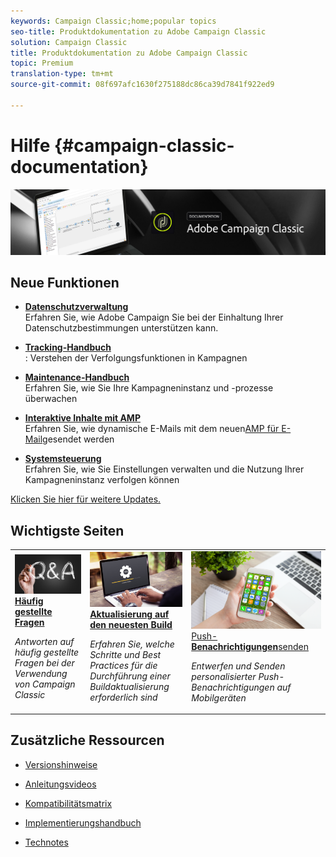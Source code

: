 ```yaml
---
keywords: Campaign Classic;home;popular topics
seo-title: Produktdokumentation zu Adobe Campaign Classic
solution: Campaign Classic
title: Produktdokumentation zu Adobe Campaign Classic
topic: Premium
translation-type: tm+mt
source-git-commit: 08f697afc1630f275188dc86ca39d7841f922ed9

---
```



# Hilfe {#campaign-classic-documentation}

![](platform/using/assets/do-not-localize/banner_acc_doc.jpg)

## Neue Funktionen

* **[Datenschutzverwaltung](https://helpx.adobe.com/campaign/kb/campaign-privacy.html)**<br/>Erfahren Sie, wie Adobe Campaign Sie bei der Einhaltung Ihrer Datenschutzbestimmungen unterstützen kann.

* **[Tracking-Handbuch](https://helpx.adobe.com/campaign/kb/acc-tracking.html)**<br/>: Verstehen der Verfolgungsfunktionen in Kampagnen

* **[Maintenance-Handbuch](https://helpx.adobe.com/campaign/kb/acc-maintenance.html)**<br/>Erfahren Sie, wie Sie Ihre Kampagneninstanz und -prozesse überwachen

* **[Interaktive Inhalte mit AMP](delivery/using/defining-interactive-content.md)**<br/>Erfahren Sie, wie dynamische E-Mails mit dem neuen[AMP für E-Mail](https://amp.dev/about/email/)gesendet werden

* **[Systemsteuerung](https://docs.adobe.com/content/help/en/control-panel/using/control-panel-home.html)**<br/>Erfahren Sie, wie Sie Einstellungen verwalten und die Nutzung Ihrer Kampagneninstanz verfolgen können

[Klicken Sie hier für weitere Updates.](/help/rn/using/documentation-updates.md)

## Wichtigste Seiten

<table>
<tr>
  <td>
    <a href="platform/using/common-questions.md">
      <img alt="Häufig gestellte Fragen" src="platform/using/assets/FAQ.png"/>
    </a>
    <div>
      <a href="platform/using/common-questions.md">
    <strong>Häufig gestellte Fragen</strong>
    </a>
    </div>
    <p>
    <em>Antworten auf häufig gestellte Fragen bei der Verwendung von Campaign Classic</em>
    <p>
  </td>
   <td>
    <a href="https://docs.campaign.adobe.com/doc/AC/getting_started/EN/buildUpgrade.html">
      <img alt="Aktualisierung erstellen" src="platform/using/assets/upgrade.png" />
    </a>
    <div>
      <a href="https://docs.campaign.adobe.com/doc/AC/getting_started/EN/buildUpgrade.html">
    <strong>Aktualisierung auf den neuesten Build</strong></a>
    </div>
    <p>
    <em>Erfahren Sie, welche Schritte und Best Practices für die Durchführung einer Buildaktualisierung erforderlich sind</em>
    <p>
  </td>
  <td>
    <a href="delivery/using/creating-notifications.md">
       <img alt="Push-Benachrichtigungen " src="platform/using/assets/push.png" />
    </a>
    <div>
       <a href="delivery/using/creating-notifications.md">
    Push- <strong>Benachrichtigungen</strong>senden </a>
    </div>
    <p>
    <em>Entwerfen und Senden personalisierter Push-Benachrichtigungen auf Mobilgeräten</em>
    <p>
  </td>
</tr>
</table>


## Zusätzliche Ressourcen

* [Versionshinweise](/help/rn/using/latest-release.md)

* [Anleitungsvideos](https://docs.adobe.com/content/help/en/campaign-learn/campaign-classic-tutorials/overview.html)

* [Kompatibilitätsmatrix](https://helpx.adobe.com/campaign/kb/compatibility-matrix.html)

* [Implementierungshandbuch](https://helpx.adobe.com/campaign/kb/acc-implementation.html)

* [Technotes](https://helpx.adobe.com/campaign/kb/article-list.html)
